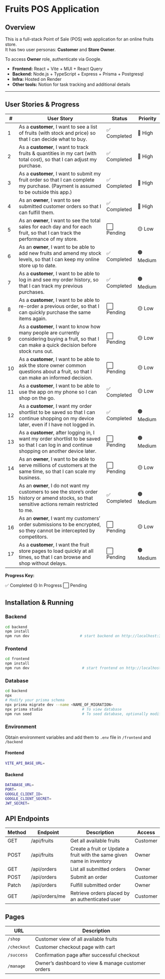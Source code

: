 # Fruits POS Application

## Overview

This is a full-stack Point of Sale (POS) web application for an online fruits store.  
It has two user personas: **Customer** and **Store Owner**.

To access **Owner** role, authenticate via Google.

- **Frontend:** React + Vite + MUI + React Query
- **Backend:** Node.js + TypeScript + Express + Prisma + Postgresql
- **Infra:** Hosted on Render
- **Other tools:** Notion for task tracking and additional details

---

## User Stories & Progress

| #   | User Story                                                                                                                                             | Status       | Priority  |
| --- | ------------------------------------------------------------------------------------------------------------------------------------------------------ | ------------ | --------- |
| 1   | As a **customer**, I want to see a list of fruits (with stock and price) so that I can decide what to buy.                                             | ✅ Completed | 🔴 High   |
| 2   | As a **customer**, I want to track fruits & quantities in my cart (with total cost), so that I can adjust my purchase.                                 | ✅ Completed | 🔴 High   |
| 3   | As a **customer**, I want to submit my fruit order so that I can complete my purchase. (Payment is assumed to be outside this app.)                    | ✅ Completed | 🔴 High   |
| 4   | As an **owner**, I want to see submitted customer orders so that I can fulfill them.                                                                   | ✅ Completed | 🔴 High   |
| 5   | As an **owner**, I want to see the total sales for each day and for each fruit, so that I can track the performance of my store.                       | ⬜ Pending   | 🟡 Low    |
| 6   | As an **owner**, I want to be able to add new fruits and amend my stock levels, so that I can keep my online store up to date.                         | ✅ Completed | 🟠 Medium |
| 7   | As a **customer**, I want to be able to log in and see my order history, so that I can track my previous purchases.                                    | ✅ Completed | 🟠 Medium |
| 8   | As a **customer**, I want to be able to re-order a previous order, so that I can quickly purchase the same items again.                                | ⬜ Pending   | 🟡 Low    |
| 9   | As a **customer**, I want to know how many people are currently considering buying a fruit, so that I can make a quick decision before stock runs out. | ⬜ Pending   | 🟡 Low    |
| 10  | As a **customer**, I want to be able to ask the store owner common questions about a fruit, so that I can make an informed decision.                   | ⬜ Pending   | 🟡 Low    |
| 11  | As a **customer**, I want to be able to use the app on my phone so I can shop on the go.                                                               | ✅ Completed | 🟡 Low    |
| 12  | As a **customer**, I want my order shortlist to be saved so that I can continue shopping on my device later, even if I have not logged in.             | ✅ Completed | 🟠 Medium |
| 13  | As a **customer**, after logging in, I want my order shortlist to be saved so that I can log in and continue shopping on another device later.         | ⬜ Pending   | 🟠 Medium |
| 14  | As an **owner**, I want to be able to serve millions of customers at the same time, so that I can scale my business.                                   | ⬜ Pending   | 🟡 Low    |
| 15  | As an **owner**, I do not want my customers to see the store’s order history or amend stocks, so that sensitive actions remain restricted to me.       | ✅ Completed | 🟠 Medium |
| 16  | As an **owner**, I want my customers’ order submissions to be encrypted, so they cannot be intercepted by competitors.                                 | ⬜ Pending   | 🟡 Low    |
| 17  | As a **customer**, I want the fruit store pages to load quickly at all times, so that I can browse and shop without delays.                            | ⬜ Pending   | 🟠 Medium |

**Progress Key:**

✅ Completed
🟡 In Progress
⬜ Pending

## Installation & Running

### Backend

```bash
cd backend
npm install
npm run dev                       # start backend on http://localhost:3000
```

### Frontend

```bash
cd frontend
npm install
npm run dev                        # start frontend on http://localhost:5173 (default)
```

### Database

```bash
cd backend
npx
# Modify your prisma schema
npx prisma migrate dev --name <NAME_OF_MIGRATION>
npx prisma studio                  # To view database
npm run seed                       # To seed database, optionally modify seed.ts to include more data
```

### Environment

Obtain environment variables and add them to `.env` file in `/frontend` and `/backend`

#### Frontend

```bash
VITE_API_BASE_URL=
```

#### Backend

```bash
DATABASE_URL=
PORT=
GOOGLE_CLIENT_ID=
GOOGLE_CLIENT_SECRET=
JWT_SECRET=
```

## API Endpoints

| Method | Endpoint       | Description                                                            | Access   |
| ------ | -------------- | ---------------------------------------------------------------------- | -------- |
| GET    | /api/fruits    | Get all available fruits                                               | Customer |
| POST   | /api/fruits    | Create a fruit or Update a fruit with the same given name in inventory | Owner    |
| GET    | /api/orders    | List all submitted orders                                              | Owner    |
| POST   | /api/orders    | Submit an order                                                        | Customer |
| Patch  | /api/orders    | Fulfill submitted order                                                | Owner    |
| GET    | /api/orders/me | Retrieve orders placed by an authenticated user                        | Customer |

## Pages

| URL         | Description                                        |
| ----------- | -------------------------------------------------- |
| `/shop`     | Customer view of all available fruits              |
| `/checkout` | Customer checkout page with cart                   |
| `/success`  | Confirmation page after successful checkout        |
| `/manage`   | Owner’s dashboard to view & manage customer orders |
